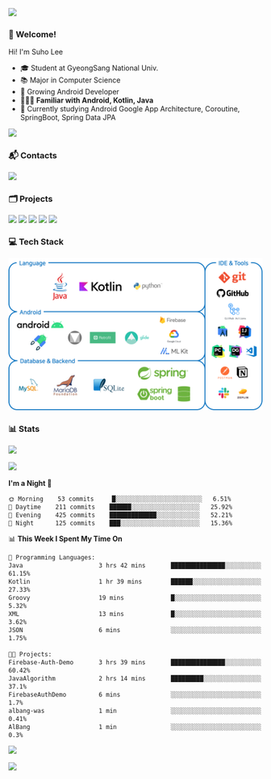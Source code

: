 ![](https://capsule-render.vercel.app/api?type=waving&color=93A9D1&section=header&height=200&text=Lee%20Suho&fontColor=black&fontSize=50&fontAlignY=30)

### 👋 Welcome!
Hi! I'm Suho Lee
- 🎓 Student at GyeongSang National Univ.
- 📚 Major in Computer Science
- 🌱 Growing Android Developer
- 👨🏻‍💻 **Familiar with Android, Kotlin, Java**
- 🤔 Currently studying Android Google App Architecture, Coroutine, SpringBoot, Spring Data JPA

[![](https://hits.seeyoufarm.com/api/count/incr/badge.svg?url=https%3A%2F%2Fgithub.com%2Fleesh96&count_bg=%238BD951&title_bg=%236E6E6E&icon=github.svg&icon_color=%23FFFFFF&title=Hits%21&edge_flat=false)](https://github.com/leesh96)

### 📬 Contacts
[![](https://img.shields.io/badge/Gmail-D14836?style=for-the-badge&logo=Gmail&logoColor=white&link=suho2718@gmail.com)](mailto:lksy1294@gmail.com)

### 🗂 Projects
[![](https://github-readme-stats.vercel.app/api/pin/?username=PeopleAndService&repo=BBasPassenger-Android&hide_border=true&border_radius=10&theme=blueberry&show_owner=false)](https://github.com/PeopleAndService/BBasPassenger-Android)
[![](https://github-readme-stats.vercel.app/api/pin/?username=Dynamic-LAB&repo=sinsungo_android&hide_border=true&border_radius=10&theme=blueberry&show_owner=false)](https://github.com/Dynamic-LAB/sinsungo_android)
[![](https://github-readme-stats.vercel.app/api/pin/?username=Yg323&repo=app_anima&hide_border=true&border_radius=10&theme=blueberry&show_owner=false)](https://github.com/Yg323/app_anima)
[![](https://github-readme-stats.vercel.app/api/pin/?username=leesh96&repo=Memorythm&hide_border=true&border_radius=10&theme=blueberry&show_owner=false)](https://github.com/leesh96/Memorythm)
[![](https://github-readme-stats.vercel.app/api/pin/?username=leesh96&repo=Petlog&hide_border=true&border_radius=10&theme=blueberry&show_owner=false)](https://github.com/leesh96/Petlog)

### 💻 Tech Stack
![](/img/techstack.png)

### 📊 Stats
[![](https://github-readme-stats.vercel.app/api/?username=leesh96&theme=blueberry&show_icons=true&hide_border=true&count_private=true&border_radius=10&include_all_commits=true)](https://github.com/leesh96?tab=repositories)

[![](https://github-profile-trophy.vercel.app/?username=leesh96&theme=chalk&title=Commits,Issues,PullRequest,Repositories&margin-w=10&no-frame=true)](https://github.com/leesh96?tab=repositories)

<!--START_SECTION:waka-->
**I'm a Night 🦉** 

```text
🌞 Morning    53 commits     █░░░░░░░░░░░░░░░░░░░░░░░░   6.51% 
🌆 Daytime    211 commits    ██████░░░░░░░░░░░░░░░░░░░   25.92% 
🌃 Evening    425 commits    █████████████░░░░░░░░░░░░   52.21% 
🌙 Night      125 commits    ███░░░░░░░░░░░░░░░░░░░░░░   15.36%

```


📊 **This Week I Spent My Time On** 

```text
💬 Programming Languages: 
Java                     3 hrs 42 mins       ███████████████░░░░░░░░░░   61.15% 
Kotlin                   1 hr 39 mins        ██████░░░░░░░░░░░░░░░░░░░   27.33% 
Groovy                   19 mins             █░░░░░░░░░░░░░░░░░░░░░░░░   5.32% 
XML                      13 mins             █░░░░░░░░░░░░░░░░░░░░░░░░   3.62% 
JSON                     6 mins              ░░░░░░░░░░░░░░░░░░░░░░░░░   1.75%

🐱‍💻 Projects: 
Firebase-Auth-Demo       3 hrs 39 mins       ███████████████░░░░░░░░░░   60.42% 
JavaAlgorithm            2 hrs 14 mins       █████████░░░░░░░░░░░░░░░░   37.1% 
FirebaseAuthDemo         6 mins              ░░░░░░░░░░░░░░░░░░░░░░░░░   1.7% 
albang-was               1 min               ░░░░░░░░░░░░░░░░░░░░░░░░░   0.41% 
AlBang                   1 min               ░░░░░░░░░░░░░░░░░░░░░░░░░   0.3%

```


<!--END_SECTION:waka-->

[![](https://github-readme-solvedac.hyp3rflow.vercel.app/api/?handle=suho2718)](https://solved.ac/profile/suho2718)

![](https://capsule-render.vercel.app/api?type=waving&color=93A9D1&section=footer&height=200)
